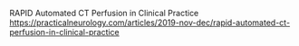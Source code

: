 RAPID Automated CT Perfusion in Clinical Practice
https://practicalneurology.com/articles/2019-nov-dec/rapid-automated-ct-perfusion-in-clinical-practice
